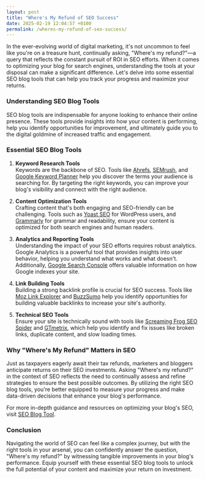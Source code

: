 ```yaml
---
layout: post
title: "Where's My Refund of SEO Success"
date: 2025-02-19 12:04:57 +0100
permalink: /wheres-my-refund-of-seo-success/
---
```



In the ever-evolving world of digital marketing, it's not uncommon to feel like you're on a treasure hunt, continually asking, "Where's my refund?"—a query that reflects the constant pursuit of ROI in SEO efforts. When it comes to optimizing your blog for search engines, understanding the tools at your disposal can make a significant difference. Let's delve into some essential SEO blog tools that can help you track your progress and maximize your returns.

### Understanding SEO Blog Tools

SEO blog tools are indispensable for anyone looking to enhance their online presence. These tools provide insights into how your content is performing, help you identify opportunities for improvement, and ultimately guide you to the digital goldmine of increased traffic and engagement.

### Essential SEO Blog Tools

1. **Keyword Research Tools**  
   Keywords are the backbone of SEO. Tools like [Ahrefs](https://ahrefs.com), [SEMrush](https://semrush.com), and [Google Keyword Planner](https://ads.google.com/home/tools/keyword-planner/) help you discover the terms your audience is searching for. By targeting the right keywords, you can improve your blog's visibility and connect with the right audience.

2. **Content Optimization Tools**  
   Crafting content that's both engaging and SEO-friendly can be challenging. Tools such as [Yoast SEO](https://yoast.com) for WordPress users, and [Grammarly](https://grammarly.com) for grammar and readability, ensure your content is optimized for both search engines and human readers.

3. **Analytics and Reporting Tools**  
   Understanding the impact of your SEO efforts requires robust analytics. Google Analytics is a powerful tool that provides insights into user behavior, helping you understand what works and what doesn't. Additionally, [Google Search Console](https://search.google.com/search-console/about) offers valuable information on how Google indexes your site.

4. **Link Building Tools**  
   Building a strong backlink profile is crucial for SEO success. Tools like [Moz Link Explorer](https://moz.com/link-explorer) and [BuzzSumo](https://buzzsumo.com) help you identify opportunities for building valuable backlinks to increase your site's authority.

5. **Technical SEO Tools**  
   Ensure your site is technically sound with tools like [Screaming Frog SEO Spider](https://screamingfrog.co.uk/seo-spider/) and [GTmetrix](https://gtmetrix.com), which help you identify and fix issues like broken links, duplicate content, and slow loading times.

### Why "Where's My Refund" Matters in SEO

Just as taxpayers eagerly await their tax refunds, marketers and bloggers anticipate returns on their SEO investments. Asking "Where's my refund?" in the context of SEO reflects the need to continually assess and refine strategies to ensure the best possible outcomes. By utilizing the right SEO blog tools, you're better equipped to measure your progress and make data-driven decisions that enhance your blog's performance.

For more in-depth guidance and resources on optimizing your blog's SEO, visit [SEO Blog Tool](https://seoblogtool.com/).

### Conclusion

Navigating the world of SEO can feel like a complex journey, but with the right tools in your arsenal, you can confidently answer the question, "Where's my refund?" by witnessing tangible improvements in your blog's performance. Equip yourself with these essential SEO blog tools to unlock the full potential of your content and maximize your return on investment.